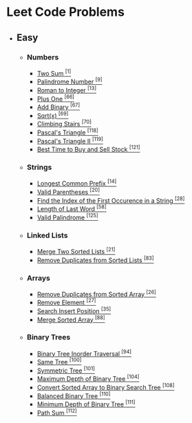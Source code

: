 # Leet Code Problems

- ## Easy ##
  - ### Numbers ###
    - [Two Sum <sup>[1]</sup>](https://leetcode.com/problems/two-sum)
    - [Palindrome Number <sup>[9]</sup>](https://leetcode.com/problems/palindrome-number)
    - [Roman to Integer <sup>[13]</sup>](https://leetcode.com/problems/roman-to-integer)
    - [Plus One <sup>[66]</sup>](https://leetcode.com/problems/plus-one)
    - [Add Binary <sup>[67]</sup>](https://leetcode.com/problems/add-binary)
    - [Sqrt(x) <sup>[69]</sup>](https://leetcode.com/problems/sqrtx)
    - [Climbing Stairs <sup>[70]</sup>](https://leetcode.com/problems/climbing-stairs)
    - [Pascal's Triangle <sup>[118]</sup>](https://leetcode.com/problems/pascals-triangle)
    - [Pascal's Triangle II <sup>[119]</sup>](https://leetcode.com/problems/pascals-triangle-ii)
    - [Best Time to Buy and Sell Stock <sup>[121]</sup>](https://leetcode.com/problems/best-time-to-buy-and-sell-stock)
  - ### Strings ###
    - [Longest Common Prefix <sup>[14]</sup>](https://leetcode.com/problems/longest-common-prefix)
    - [Valid Parentheses <sup>[20]</sup>](https://leetcode.com/problems/valid-parentheses)
    - [Find the Index of the First Occurence in a String <sup>[28]</sup>](https://leetcode.com/problems/find-the-index-of-the-first-occurrence-in-a-string)
    - [Length of Last Word <sup>[58]</sup>](https://leetcode.com/problems/length-of-last-word)
    - [Valid Palindrome <sup>[125]</sup>](https://leetcode.com/problems/valid-palindrome)
  - ### Linked Lists ###
    - [Merge Two Sorted Lists <sup>[21]</sup>](https://leetcode.com/problems/merge-two-sorted-lists)
    - [Remove Duplicates from Sorted Lists <sup>[83]</sup>](https://leetcode.com/problems/remove-duplicates-from-sorted-list)
  - ### Arrays ###
    - [Remove Duplicates from Sorted Array <sup>[26]</sup>](https://leetcode.com/problems/remove-duplicates-from-sorted-array)
    - [Remove Element <sup>[27]</sup>](https://leetcode.com/problems/remove-element)
    - [Search Insert Position <sup>[35]</sup>](https://leetcode.com/problems/search-insert-position)
    - [Merge Sorted Array <sup>[88]</sup>](https://leetcode.com/problems/merge-sorted-array)
  - ### Binary Trees ###
    - [Binary Tree Inorder Traversal <sup>[94]</sup>](https://leetcode.com/problems/binary-tree-inorder-traversal)
    - [Same Tree <sup>[100]</sup>](https://leetcode.com/problems/same-tree)
    - [Symmetric Tree <sup>[101]</sup>](https://leetcode.com/problems/symmetric-tree)
    - [Maximum Depth of Binary Tree <sup>[104]</sup>](https://leetcode.com/problems/maximum-depth-of-binary-tree)
    - [Convert Sorted Array to Binary Search Tree <sup>[108]</sup>](https://leetcode.com/problems/convert-sorted-array-to-binary-search-tree)
    - [Balanced Binary Tree <sup>[110]</sup>](https://leetcode.com/problems/balanced-binary-tree)
    - [Minimum Depth of Binary Tree <sup>[111]</sup>](https://leetcode.com/problems/minimum-depth-of-binary-tree)
    - [Path Sum <sup>[112]</sup>](https://leetcode.com/problems/path-sum)
